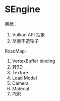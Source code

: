 # SEngine

目标： 
1. Vulkan API 抽象
2. 尽量不造轮子

RoadMap:
1. VertexBuffer binding
2. 转3D
3. Texture
4. Load Model
5. Camera
6. Material
7. PBR